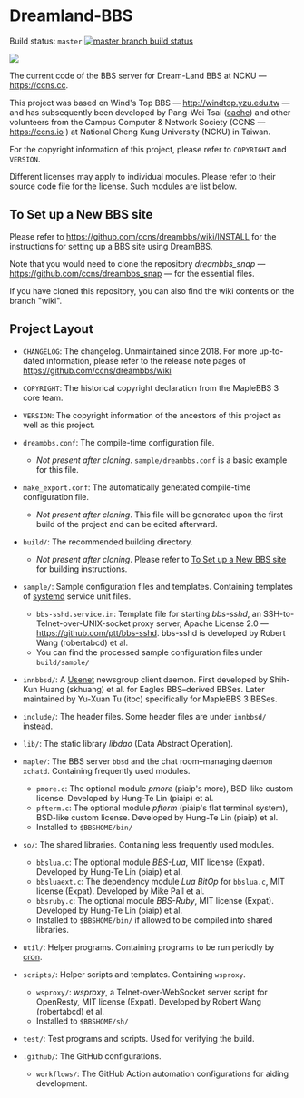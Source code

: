 # Dreamland-BBS

Build status: `master` [![master branch build status](https://github.com/ccns/dreambbs/actions/workflows/build.yml/badge.svg?branch=master)](https://github.com/ccns/dreambbs/actions/workflows/build.yml?query=branch%3Amaster)

[![](https://i.imgur.com/0EpI7Fa.png)](https://github.com/ccns/dreambbs)

The current code of the BBS server for Dream-Land BBS at NCKU &mdash; <https://ccns.cc>.

This project was based on Wind's Top BBS &mdash; <http://windtop.yzu.edu.tw> &mdash; and has subsequently been developed by Pang-Wei Tsai ([cache](https://github.com/pwtsai)) and other volunteers from the Campus Computer & Network Society (CCNS &mdash; <https://ccns.io> ) at National Cheng Kung University (NCKU) in Taiwan.

For the copyright information of this project, please refer to `COPYRIGHT` and `VERSION`.

Different licenses may apply to individual modules. Please refer to their source code file for the license. Such modules are list below.

## To Set up a New BBS site

Please refer to <https://github.com/ccns/dreambbs/wiki/INSTALL> for the instructions for setting up a BBS site using DreamBBS.

Note that you would need to clone the repository *dreambbs_snap* &mdash; <https://github.com/ccns/dreambbs_snap> &mdash; for the essential files.

If you have cloned this repository, you can also find the wiki contents on the branch "wiki".

## Project Layout

* `CHANGELOG`: The changelog. Unmaintained since 2018.
  For more up-to-dated information, please refer to the release note pages of <https://github.com/ccns/dreambbs/wiki>

* `COPYRIGHT`: The historical copyright declaration from the MapleBBS 3 core team.

* `VERSION`: The copyright information of the ancestors of this project as well as this project.

* `dreambbs.conf`: The compile-time configuration file.
    * *Not present after cloning*. `sample/dreambbs.conf` is a basic example for this file.

* `make_export.conf`: The automatically genetated compile-time configuration file.
    * *Not present after cloning*. This file will be generated upon the first build of the project and can be edited afterward.
  
* `build/`: The recommended building directory.
    * *Not present after cloning*. Please refer to [To Set up a New BBS site](#to-set-up-a-new-bbs-site) for building instructions.

* `sample/`: Sample configuration files and templates. Containing templates of [systemd](https://en.wikipedia.org/wiki/Systemd) service unit files.
    * `bbs-sshd.service.in`: Template file for starting *bbs-sshd*, an SSH-to-Telnet-over-UNIX-socket proxy server, Apache License 2.0 &mdash; <https://github.com/ptt/bbs-sshd>.
      bbs-sshd is developed by Robert Wang (robertabcd) et al.
    * You can find the processed sample configuration files under `build/sample/`

* `innbbsd/`: A [Usenet](https://en.wikipedia.org/wiki/Usenet) newsgroup client daemon.
  First developed by Shih-Kun Huang (skhuang) et al. for Eagles BBS&ndash;derived BBSes.
  Later maintained by Yu-Xuan Tu (itoc) specifically for MapleBBS 3 BBSes.

* `include/`: The header files. Some header files are under `innbbsd/` instead.

* `lib/`: The static library *libdao* (Data Abstract Operation).

* `maple/`: The BBS server `bbsd` and the chat room&ndash;managing daemon `xchatd`. Containing frequently used modules.
    * `pmore.c`: The optional module *pmore* (piaip's more), BSD-like custom license.
      Developed by Hung-Te Lin (piaip) et al.
    * `pfterm.c`: The optional module *pfterm* (piaip's flat terminal system), BSD-like custom license.
      Developed by Hung-Te Lin (piaip) et al.
    * Installed to `$BBSHOME/bin/`

* `so/`: The shared libraries. Containing less frequently used modules.
    * `bbslua.c`: The optional module *BBS-Lua*, MIT license (Expat).
      Developed by Hung-Te Lin (piaip) et al.
    * `bbsluaext.c`: The dependency module *Lua BitOp* for `bbslua.c`, MIT license (Expat).
      Developed by Mike Pall et al.
    * `bbsruby.c`: The optional module *BBS-Ruby*, MIT license (Expat).
      Developed by Hung-Te Lin (piaip) et al.
    * Installed to `$BBSHOME/bin/` if allowed to be compiled into shared libraries.

* `util/`: Helper programs. Containing programs to be run periodly by [cron](https://en.wikipedia.org/wiki/Cron).

* `scripts/`: Helper scripts and templates. Containing `wsproxy`.
    * `wsproxy/`: *wsproxy*, a Telnet-over-WebSocket server script for OpenResty, MIT license (Expat).
      Developed by Robert Wang (robertabcd) et al.
    * Installed to `$BBSHOME/sh/`

* `test/`: Test programs and scripts. Used for verifying the build.

* `.github/`: The GitHub configurations.
    * `workflows/`: The GitHub Action automation configurations for aiding development.
